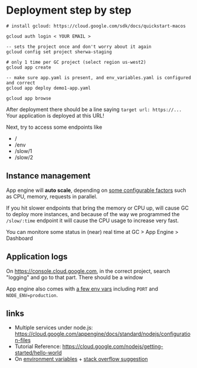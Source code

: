 # Deployment step by step

```
# install gcloud: https://cloud.google.com/sdk/docs/quickstart-macos

gcloud auth login < YOUR EMAIL >

-- sets the project once and don't worry about it again
gcloud config set project sherwa-staging

# only 1 time per GC project (select region us-west2)
gcloud app create

-- make sure app.yaml is present, and env_variables.yaml is configured and correct
gcloud app deploy demo1-app.yaml

gcloud app browse
```

After deployment there should be a line saying `target url: https://...` Your application is deployed at this URL!

Next, try to access some endpoints like
- /
- /env
- /slow/1
- /slow/2

## Instance management

App engine will **auto scale**, depending on [some configurable factors](https://cloud.google.com/appengine/docs/standard/nodejs/config/appref#scaling_elements) such as CPU, memory, requests in parallel.

If you hit slower endpoints that bring the memory or CPU up, will cause GC to deploy more instances, and because of the way we programmed the `/slow/:time` endpoint it will cause the CPU usage to increase very fast.

You can monitore some status in (near) real time at GC > App Engine > Dashboard

## Application logs

On https://console.cloud.google.com, in the correct project, search "logging" and go to that part.
There should be a window 

App engine also comes with [a few env vars](https://cloud.google.com/appengine/docs/standard/nodejs/runtime#environment_variables) including `PORT` and `NODE_ENV=production`.

## links

- Multiple services under node.js: https://cloud.google.com/appengine/docs/standard/nodejs/configuration-files
- Tutorial Reference: https://cloud.google.com/nodejs/getting-started/hello-world
- On [environment variables](https://cloud.google.com/appengine/docs/flexible/nodejs/runtime#environment_variables) + [stack overflow suggestion](https://stackoverflow.com/questions/22669528/securely-storing-environment-variables-in-gae-with-app-yaml)

